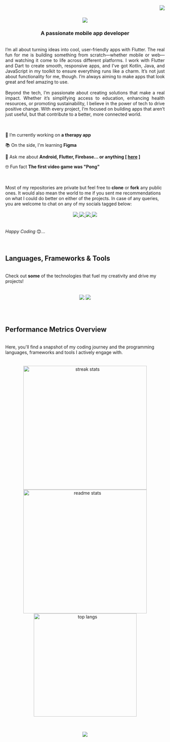 <div align="right">
<img align="right" src="https://visitor-badge.laobi.icu/badge?page_id=mukwambo.mukwambo" />
</div>

<h1 align="center">
    <img src="https://readme-typing-svg.herokuapp.com/?font=Righteous&size=35&center=true&vCenter=true&width=500&height=70&duration=4000&lines=Hello+There!+👋;+I'm+Brian+Mukwambo!;+You+Finally+Found+Me+👏;" />
</h1>

<h3 align="center">A passionate mobile app developer</h3>

<br/>

<div align="justify">
I’m all about turning ideas into cool, user-friendly apps with Flutter. The real fun for me is building something from scratch—whether mobile or web—and watching it come to life across different platforms. I work with Flutter and Dart to create smooth, responsive apps, and I’ve got Kotlin, Java, and JavaScript in my toolkit to ensure everything runs like a charm. It’s not just about functionality for me, though. I’m always aiming to make apps that look great and feel amazing to use.</div>
<br/>
<div align="justify">
Beyond the tech, I’m passionate about creating solutions that make a real impact. Whether it’s simplifying access to education, enhancing health resources, or promoting sustainability, I believe in the power of tech to drive positive change. With every project, I’m focused on building apps that aren’t just useful, but that contribute to a better, more connected world.</div>
<br/>



<br/>

<div align="justify">
  
 🔧 I’m currently working on **a therapy app**
 
 📚 On the side, I'm learning **Figma**

 💬 Ask me about **Android, Flutter, Firebase... or anything [ <a href="https://github.com/mukwambo/mukwambo/issues/new"><b>here</b></a> ]**

 🤓 Fun fact **The first video game was "Pong"**

 </div>
 <br/>
 <br/>

 <div>
Most of my repositories are private but feel free to <b>clone</b> or <b>fork</b> any public ones. It would also mean the world to me if you sent me recommendations on what I could do better on either of the projects. In case of any queries, you are welcome to chat on any of my socials tagged below: </div>
<br/>
 
<div align="center">
  <a href="mailto:obrianmukwambo@gmail.com">
    <img src="https://img.shields.io/badge/Gmail-333333?style=for-the-badge&logo=gmail&logoColor=red" />
  </a>
  <a href="https://linkedin.com/in/brian-mukwambo-80b685268/" target="_blank">
    <img src="https://img.shields.io/badge/LinkedIn-0077B5?style=for-the-badge&logo=linkedin&logoColor=white" />
  </a>
  <a href="https://instagram.com/_mukwambo_/">
    <img src="https://img.shields.io/badge/Instagram-E4405F?style=for-the-badge&logo=instagram&logoColor=white" />
  </a>
  <a href="#">
     <img src="https://img.shields.io/badge/Portfolio-FF5722?style=for-the-badge&logo=todoist&logoColor=white" /> 
  </a>
</div>
<br/><br/>
<div>
<i>Happy Coding</i> 😊...
 </div>
<br/><br/>
 
<h2 align="justify"> Languages, Frameworks & Tools </h2>
<br/>
<div>
Check out <b>some</b> of the technologies that fuel my creativity and drive my projects!</div>
<br/>
<br/>
<div align="center">
    <img src="https://skillicons.dev/icons?i=androidstudio,flutter,dart,java,kotlin,firebase,html,css,javascript,typescript,python"/>
    <img src="https://skillicons.dev/icons?i=vscode,github,git,linux,ubuntu,pycharm,idea,vim,figma"/>
    <br>
</div>

<br/><br/>

<h2 align="justify"> Performance Metrics Overview </h2>
<br/>
<div>
Here, you'll find a snapshot of my coding journey and the programming languages, frameworks and tools I actively engage with.</div>
<br/>
<br>
<div align=center>
  <img width=390 src="https://streak-stats.demolab.com/?user=mukwambo&count_private=true&theme=react&border_radius=10" alt="streak stats"/>
  <img width=390 src="https://github-readme-stats.vercel.app/api?username=mukwambo&count_private=true&show_icons=true&theme=react&rank_icon=github&border_radius=10" alt="readme stats" />

  <img width=325 align="center" src="https://github-readme-stats.vercel.app/api/top-langs/?username=mukwambo&hide=HTML&langs_count=8&layout=compact&theme=react&border_radius=10&size_weight=0.5&count_weight=0.5&exclude_repo=github-readme-stats" alt="top langs" />
</div><br/><br/>
<p align="center">
     <img src="https://capsule-render.vercel.app/api?type=waving&color=gradient&height=100&section=footer"/>
</p>

